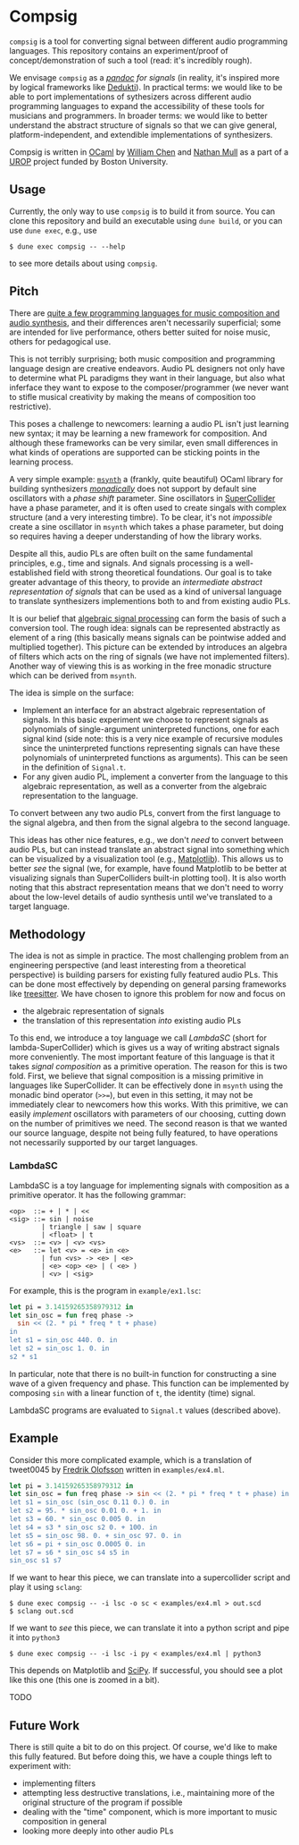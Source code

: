 # Compsig

`compsig` is a tool for converting signal between different audio
programming languages.  This repository contains an experiment/proof
of concept/demonstration of such a tool (read: it's incredibly
rough).

We envisage `compsig` as a *[pandoc](https://pandoc.org) for signals*
(in reality, it's inspired more by logical frameworks like
[Dedukti](https://deducteam.github.io)).  In practical terms: we would
like to be able to port implementations of sythesizers across
different audio programming languages to expand the accessibility of
these tools for musicians and programmers.  In broader terms: we would
like to better understand the abstract structure of signals so that we
can give general, platform-independent, and extendible implementations
of synthesizers.

Compsig is written in [OCaml](https://ocaml.org) by [William
Chen](https://github.com/chenxww) and [Nathan
Mull](https://nmmull.github.io) as a part of a
[UROP](https://www.bu.edu/urop/) project funded by Boston University.

## Usage

Currently, the only way to use `compsig` is to build it from source.
You can clone this repository and build an executable using `dune
build`, or you can use `dune exec`, e.g., use

```
$ dune exec compsig -- --help
```

to see more details about using `compsig`.

## Pitch

There are [quite a few programming languages for music composition and
audio
synthesis](https://en.wikipedia.org/wiki/List_of_audio_programming_languages),
and their differences aren't necessarily superficial; some are
intended for live performance, others better suited for noise music,
others for pedagogical use.

This is not terribly surprising; both music composition and
programming language design are creative endeavors.  Audio PL
designers not only have to determine what PL paradigms they want in
their language, but also what inferface they want to expose to the
composer/programmer (we never want to stifle musical creativity by
making the means of composition too restrictive).

This poses a challenge to newcomers: learning a audio PL isn't just
learning new syntax; it may be learning a new framework for
composition.  And although these frameworks can be very similar, even
small differences in what kinds of operations are supported can be
sticking points in the learning process.

A very simple example:
[`msynth`](https://github.com/smimram/monadic-synth) a (frankly, quite
beautiful) OCaml library for building synthesizers
[*monadically*](https://en.wikipedia.org/wiki/Monad_(functional_programming))
does not support by default sine oscillators with a *phase shift*
parameter. Sine oscillators in
[SuperCollider](https://supercollider.github.io/) have a phase
parameter, and it is often used to create singals with complex
structure (and a very interesting timbre).  To be clear, it's not
*impossible* create a sine oscillator in `msynth` which takes a phase
parameter, but doing so requires having a deeper understanding of how
the library works.

Despite all this, audio PLs are often built on the same fundamental
principles, e.g., time and signals.  And signals processing is a
well-established field with strong theoretical foundations.  Our goal
is to take greater advantage of this theory, to provide an
*intermediate abstract representation of signals* that can be used as
a kind of universal language to translate synthesizers implementions
both to and from existing audio PLs.

It is our belief that [algebraic signal
processing](https://ieeexplore.ieee.org/document/4520147) can form the
basis of such a conversion tool. The rough idea: signals can be
represented abstractly as element of a ring (this basically means
signals can be pointwise added and multiplied together). This picture
can be extended by introduces an algebra of filters which acts on the
ring of signals (we have not implemented filters). Another way of
viewing this is as working in the free monadic structure which can be
derived from `msynth`.

The idea is simple on the surface:

* Implement an interface for an abstract algebraic representation of signals. In this basic experiment we choose to represent signals as polynomials of single-argument uninterpreted functions, one for each signal kind (side note: this is a very nice example of recursive modules since the uninterpreted functions representing signals can have these polynomials of uninterpreted functions as arguments). This can be seen in the definition of `Signal.t`.
* For any given audio PL, implement a converter from the language to this algebraic representation, as well as a converter from the algebraic representation to the language.

To convert between any two audio PLs, convert from the first language
to the signal algebra, and then from the signal algebra to the second
language.

This ideas has other nice features, e.g., we don't *need* to convert
between audio PLs, but can instead translate an abstract signal into
something which can be visualized by a visualization tool (e.g.,
[Matplotlib](https://matplotlib.org/)). This allows us to better *see*
the signal (we, for example, have found Matplotlib to be better at
visualizing signals than SuperColliders built-in plotting tool).  It
is also worth noting that this abstract representation means that we
don't need to worry about the low-level details of audio synthesis
until we've translated to a target language.

## Methodology

The idea is not as simple in practice.  The most challenging problem
from an engineering perspective (and least interesting from a
theoretical perspective) is building parsers for existing
fully featured audio PLs. This can be done most effectively by
depending on general parsing frameworks like
[treesitter](https://tree-sitter.github.io/tree-sitter/). We have
chosen to ignore this problem for now and focus on

* the algebraic representation of signals
* the translation of this representation *into* existing audio PLs

To this end, we introduce a toy language we call *LambdaSC* (short for
lambda-SuperCollider) which is gives us a way of writing abstract
signals more conveniently. The most important feature of this language
is that it takes *signal composition* as a primitive operation.  The
reason for this is two fold. First, we believe that signal composition
is a missing primitive in languages like SuperCollider.  It can be
effectively done in `msynth` using the monadic bind operator (`>>=`),
but even in this setting, it may not be immediately clear to newcomers
how this works. With this primitive, we can easily *implement*
oscillators with parameters of our choosing, cutting down on the
number of primitives we need. The second reason is that we wanted our
source language, despite not being fully featured, to have operations
not necessarily supported by our target languages.

### LambdaSC

LambdaSC is a toy language for implementing signals with composition
as a primitive operator. It has the following grammar:

```
<op>  ::= + | * | <<
<sig> ::= sin | noise
        | triangle | saw | square
        | <float> | t
<vs>  ::= <v> | <v> <vs>
<e>   ::= let <v> = <e> in <e>
        | fun <vs> -> <e> | <e>
        | <e> <op> <e> | ( <e> )
        | <v> | <sig>
```

For example, this is the program in `example/ex1.lsc`:

```ocaml
let pi = 3.14159265358979312 in
let sin_osc = fun freq phase ->
  sin << (2. * pi * freq * t + phase)
in
let s1 = sin_osc 440. 0. in
let s2 = sin_osc 1. 0. in
s2 * s1
```

In particular, note that there is no built-in function for
constructing a sine wave of a given frequency and phase.  This
function can be implemented by composing `sin` with a linear function
of `t`, the identity (time) signal.

LambdaSC programs are evaluated to `Signal.t` values (described
above).

## Example

Consider this more complicated example, which is a translation of
tweet0045 by [Fredrik Olofsson](https://fredrikolofsson.com/) written in `examples/ex4.ml`.

```ocaml
let pi = 3.14159265358979312 in
let sin_osc = fun freq phase -> sin << (2. * pi * freq * t + phase) in
let s1 = sin_osc (sin_osc 0.11 0.) 0. in
let s2 = 95. * sin_osc 0.01 0. + 1. in
let s3 = 60. * sin_osc 0.005 0. in
let s4 = s3 * sin_osc s2 0. + 100. in
let s5 = sin_osc 98. 0. + sin_osc 97. 0. in
let s6 = pi + sin_osc 0.0005 0. in
let s7 = s6 * sin_osc s4 s5 in
sin_osc s1 s7
```

If we want to hear this piece, we can translate into a supercollider
script and play it using `sclang`:

```
$ dune exec compsig -- -i lsc -o sc < examples/ex4.ml > out.scd
$ sclang out.scd
```

If we want to *see* this piece, we can translate it into a python script and pipe it into `python3`

```
$ dune exec compsig -- -i lsc -i py < examples/ex4.ml | python3
```

This depends on Matplotlib and [SciPy](https://scipy.org/). If successful, you should see a plot like this one (this one is zoomed in a bit).

TODO

## Future Work

There is still quite a bit to do on this project. Of course, we'd like
to make this fully featured. But before doing this, we have a couple
things left to experiment with:

* implementing filters
* attempting less destructive translations, i.e., maintaining more of the original structure of the program if possible
* dealing with the "time" component, which is more important to music composition in general
* looking more deeply into other audio PLs
